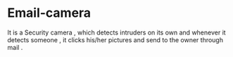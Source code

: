 # Email-camera
It is a Security camera , which detects intruders on its own and whenever it detects someone , it clicks his/her pictures and send to the owner through  mail .
